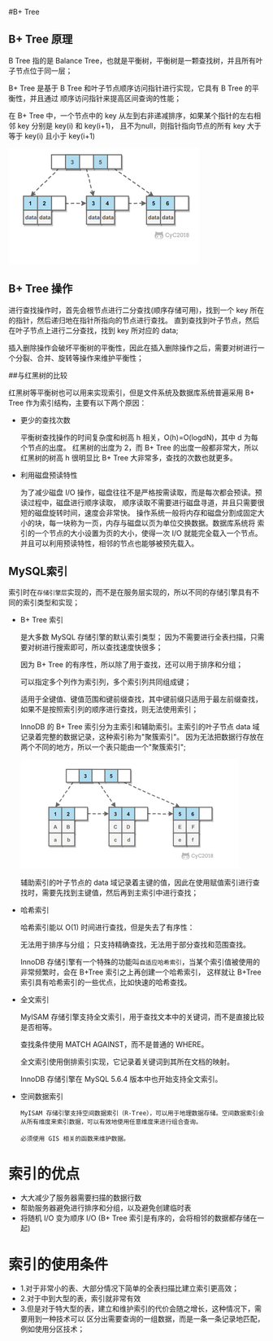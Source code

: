 #B+ Tree

## B+ Tree 原理
	
B Tree 指的是 Balance Tree，也就是平衡树，平衡树是一颗查找树，并且所有叶子节点位于同一层；
	
B+ Tree 是基于 B Tree 和叶子节点顺序访问指针进行实现，它具有 B Tree 的平衡性，并且通过
顺序访问指针来提高区间查询的性能；
		
在 B+ Tree 中，一个节点中的 key 从左到右非递减排序，如果某个指针的左右相邻 key 分别是 key(i) 和 key(i+1)，
且不为null，则指针指向节点的所有 key 大于等于 key(i) 且小于 key(i+1)
		
![](B+Tre.png)

## B+ Tree 操作

进行查找操作时，首先会根节点进行二分查找(顺序存储可用)，找到一个 key 所在的指针，然后递归地在指针所指向的节点进行查找。
直到查找到叶子节点，然后在叶子节点上进行二分查找，找到 key 所对应的 data;
		
插入删除操作会破坏平衡树的平衡性，因此在插入删除操作之后，需要对树进行一个分裂、合并、旋转等操作来维护平衡性；
	
##与红黑树的比较

红黑树等平衡树也可以用来实现索引，但是文件系统及数据库系统普遍采用 B+ Tree 作为索引结构，主要有以下两个原因：
	
- 更少的查找次数

	平衡树查找操作的时间复杂度和树高 h 相关，O(h)=O(logdN)，其中 d 为每个节点的出度。
	红黑树的出度为 2，而 B+ Tree 的出度一般都非常大，所以红黑树的树高 h 很明显比 B+ Tree 大非常多，查找的次数也就更多。
		
- 利用磁盘预读特性

	为了减少磁盘 I/O 操作，磁盘往往不是严格按需读取，而是每次都会预读。预读过程中，磁盘进行顺序读取，
	顺序读取不需要进行磁盘寻道，并且只需要很短的磁盘旋转时间，速度会非常快。
	操作系统一般将内存和磁盘分割成固定大小的块，每一块称为一页，内存与磁盘以页为单位交换数据。数据库系统将
	索引的一个节点的大小设置为页的大小，使得一次 I/O 就能完全载入一个节点。并且可以利用预读特性，相邻的节点也能够被预先载入。
			
## MySQL索引
	
索引时在`存储引擎层`实现的，而不是在服务层实现的，所以不同的存储引擎具有不同的索引类型和实现；
	
- B+ Tree 索引
		
	是大多数 MySQL 存储引擎的默认索引类型；
	因为不需要进行全表扫描，只需要对树进行搜索即可，所以查找速度快很多；
		
	因为 B+ Tree 的有序性，所以除了用于查找，还可以用于排序和分组；
		
	可以指定多个列作为索引列，多个索引列共同组成键；
		
	适用于全键值、键值范围和键前缀查找，其中键前缀只适用于最左前缀查找，如果不是按照索引列的顺序进行查找，则无法使用索引；
		
	InnoDB 的 B+ Tree 索引分为主索引和辅助索引。主索引的叶子节点 data 域记录着完整的数据记录，这种索引称为"聚簇索引"。
	因为无法把数据行存放在两个不同的地方，所以一个表只能由一个"聚簇索引";
		
	![](聚簇索引.png)
		
	辅助索引的叶子节点的 data 域记录着主键的值，因此在使用赋值索引进行查找时，需要先找到主键值，然后再到主索引中进行查找；
		
- 哈希索引
  
	哈希索引能以 O(1) 时间进行查找，但是失去了有序性：
  
	无法用于排序与分组；
  只支持精确查找，无法用于部分查找和范围查找。
  
  InnoDB 存储引擎有一个特殊的功能叫`自适应哈希索引`，当某个索引值被使用的非常频繁时，会在 B+Tree 索引之上再创建一个哈希索引，
   这样就让 B+Tree 索引具有哈希索引的一些优点，比如快速的哈希查找。
   
- 全文索引
  
	MyISAM 存储引擎支持全文索引，用于查找文本中的关键词，而不是直接比较是否相等。
	  
	查找条件使用 MATCH AGAINST，而不是普通的 WHERE。
	  
	全文索引使用倒排索引实现，它记录着关键词到其所在文档的映射。
	  
	InnoDB 存储引擎在 MySQL 5.6.4 版本中也开始支持全文索引。
	 
- 空间数据索引
  
	  MyISAM 存储引擎支持空间数据索引（R-Tree），可以用于地理数据存储。空间数据索引会从所有维度来索引数据，可以有效地使用任意维度来进行组合查询。
	  
	  必须使用 GIS 相关的函数来维护数据。
		
# 索引的优点
	
- 大大减少了服务器需要扫描的数据行数
- 帮助服务器避免进行排序和分组，以及避免创建临时表
- 将随机 I/O 变为顺序 I/O (B+ Tree 索引是有序的，会将相邻的数据都存储在一起)	
	
# 索引的使用条件
	
- 1.对于非常小的表、大部分情况下简单的全表扫描比建立索引更高效；
- 2.对于中到大型的表，索引就非常有效
- 3.但是对于特大型的表，建立和维护索引的代价会随之增长，这种情况下，需要用到一种技术可以
		区分出需要查询的一组数据，而是一条一条记录地匹配，例如使用分区技术；
	
	
	
	
	
	
	
	
	
	